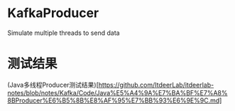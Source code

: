 # KafkaProducer
Simulate multiple threads to send data

# 测试结果

(Java多线程Producer测试结果)[https://github.com/ItdeerLab/itdeerlab-notes/blob/notes/Kafka/Code/Java%E5%A4%9A%E7%BA%BF%E7%A8%8BProducer%E6%B5%8B%E8%AF%95%E7%BB%93%E6%9E%9C.md]